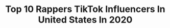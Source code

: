 ---
title: Top 10 Rappers TikTok Influencers In United States In 2020
description: >-
  Find top rappers TikTok influencers in United States in 2020. Most popular hashtags: #duet #inthehouseparty #jamsession #music.
platform: TikTok
profiles:
  - username: "ayhteecommunity"
    fullname: >-
      AyhTee
    location: "United States"
    followers: 84729
    engagement: 2108
    commentsToLikes: 0.669303
    id: ckacwsqz3u2720i78u0v2m3xi
    verified: false
    hashtags: "#helpinghomeless, #happymothersday, #hype, #samemusic"
  - username: "delawesst"
    fullname: >-
      delawesst
    location: "United States"
    followers: 314120
    engagement: 2082
    commentsToLikes: 0.026743
    id: ck80nq8yqdwgd0j78w35wnm59
    verified: false
    hashtags: "#randomthings, #albumlookalike, #natureathome, #finalsathome"
  - username: "kenetic"
    fullname: >-
      Kenetic
    location: "United States"
    followers: 6396
    engagement: 1550
    commentsToLikes: 0.076851
    id: ck9nt8kwhh7kx0j78o8327pv0
    verified: false
    hashtags: "#dadjoke, #gotosleep, #preaching, #realtalk"
  - username: "skykatz"
    fullname: >-
      skykatz
    location: "United States"
    followers: 3847384
    engagement: 2549
    commentsToLikes: 0.009434
    id: ck83x2a0onnm80j78i4u28gu4
    verified: true
    hashtags: "#indoorworkout, #mirrorchallenge, #disneywand"
  - username: "ehani00"
    fullname: >-
      Ehani⁷
    location: "United States"
    followers: 367545
    engagement: 2180
    commentsToLikes: 0.040747
    id: ck9e01i43445n0j78qizkwy2h
    verified: false
    hashtags: "#lipandhip, #dapperrappers, #chinese, #language"
  - username: "minorityjames"
    fullname: >-
      $$$
    location: "United States"
    followers: 6487
    engagement: 1152
    commentsToLikes: 0.221953
    id: cka0s36gzjmlu0i785k1c0btq
    verified: false
    hashtags: "#collegememories, #torylanez, #bluberryfaygo, #tyga"
  - username: "kyronpollard"
    fullname: >-
      Kyron Pollard
    location: "United States"
    followers: 136096
    engagement: 2132
    commentsToLikes: 0.015493
    id: ck9ek47o74tcs0j782zfrw00f
    verified: false
    hashtags: "#foryourpage, #6ix9nine, #duet"
  - username: "hoodieallen"
    fullname: >-
      hoodie allen
    location: "United States"
    followers: 32862
    engagement: 1149
    commentsToLikes: 0.054613
    id: ck9po1ag3hbon0j78602g7plf
    verified: true
    hashtags: "#nointerruption, #react, #zacefron, #imlonely"
  - username: "uppercasman"
    fullname: >-
      Casey
    location: "United States"
    followers: 58447
    engagement: 3219
    commentsToLikes: 0.016639
    id: ck9vef9vnytml0j78gzfafwu8
    verified: false
    hashtags: "#cartoon, #nonbinary, #scoobdance, #music"
  - username: "nathanpiland"
    fullname: >-
      🎵Nathan Piland 🎵
    location: "United States"
    followers: 3792819
    engagement: 2390
    commentsToLikes: 0.006643
    id: ck8kmvcypag500j78snzgj5a1
    verified: true
    hashtags: "#noquieronovio, #mothersday, #bodypositivity, #neverfitin"
---
